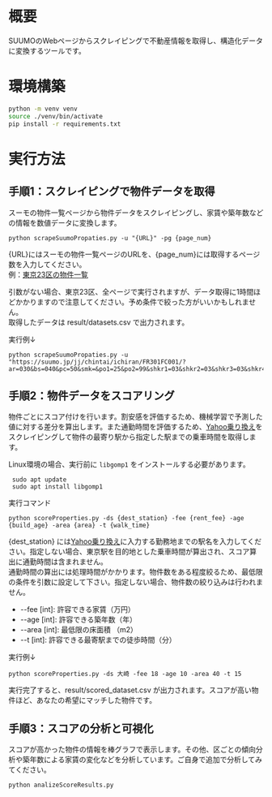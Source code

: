 # 概要
SUUMOのWebページからスクレイピングで不動産情報を取得し、構造化データに変換するツールです。

# 環境構築
```bash
python -m venv venv
source ./venv/bin/activate
pip install -r requirements.txt
```

# 実行方法
## 手順1：スクレイピングで物件データを取得
スーモの物件一覧ページから物件データをスクレイピングし、家賃や築年数などの情報を数値データに変換します。
```
python scrapeSuumoPropaties.py -u "{URL}" -pg {page_num}
```
{URL}にはスーモの物件一覧ページのURLを、{page_num}には取得するページ数を入力してください。  
例：[東京23区の物件一覧](https://suumo.jp/jj/chintai/ichiran/FR301FC001/?ar=030&bs=040&ta=13&sc=13101&sc=13102&sc=13103&sc=13104&sc=13105&sc=13113&sc=13106&sc=13107&sc=13108&sc=13118&sc=13121&sc=13122&sc=13123&sc=13109&sc=13110&sc=13111&sc=13112&sc=13114&sc=13115&sc=13120&sc=13116&sc=13117&sc=13119&cb=0.0&ct=9999999&mb=0&mt=9999999&et=9999999&cn=9999999&shkr1=03&shkr2=03&shkr3=03&shkr4=03&sngz=&po1=25&pc=50)  

引数がない場合、東京23区、全ページで実行されますが、データ取得に1時間ほどかかりますので注意してください。予め条件で絞った方がいいかもしれません。  
取得したデータは result/datasets.csv で出力されます。  

実行例↓
```
python scrapeSuumoPropaties.py -u "https://suumo.jp/jj/chintai/ichiran/FR301FC001/?ar=030&bs=040&pc=50&smk=&po1=25&po2=99&shkr1=03&shkr2=03&shkr3=03&shkr4=03&sc=13101&sc=13102&sc=13103&sc=13104&sc=13105&sc=13113&sc=13106&sc=13107&sc=13108&sc=13118&sc=13121&sc=13122&sc=13123&sc=13109&sc=13110&sc=13111&sc=13112&sc=13114&sc=13115&sc=13120&sc=13116&sc=13117&sc=13119&ta=13&cb=0.0&ct=20.0&md=03&md=04&md=05&md=06&md=07&md=08&md=09&md=10&md=11&md=12&md=13&md=14&et=20&mb=0&mt=9999999&cn=20&fw2="
```

## 手順2：物件データをスコアリング
物件ごとにスコア付けを行います。割安感を評価するため、機械学習で予測した値に対する差分を算出します。また通勤時間を評価するため、[Yahoo乗り換え](https://transit.yahoo.co.jp/)をスクレイピングして物件の最寄り駅から指定した駅までの乗車時間を取得します。

Linux環境の場合、実行前に `libgomp1` をインストールする必要があります。
```
 sudo apt update
 sudo apt install libgomp1
```
実行コマンド
```
python scoreProperties.py -ds {dest_station} -fee {rent_fee} -age {build_age} -area {area} -t {walk_time}
```
{dest_station} には[Yahoo乗り換え](https://transit.yahoo.co.jp/)に入力する勤務地までの駅名を入力してください。指定しない場合、東京駅を目的地とした乗車時間が算出され、スコア算出に通勤時間は含まれません。  
通勤時間の算出には処理時間がかかります。物件数をある程度絞るため、最低限の条件を引数に設定して下さい。指定しない場合、物件数の絞り込みは行われません。
* --fee [int]: 許容できる家賃（万円）
* --age [int]: 許容できる築年数（年）
* --area [int]: 最低限の床面積 （m2）
* --t [int]: 許容できる最寄駅までの徒歩時間（分）
  
実行例↓
```
python scoreProperties.py -ds 大崎 -fee 18 -age 10 -area 40 -t 15
```

実行完了すると、result/scored_dataset.csv が出力されます。スコアが高い物件ほど、あなたの希望にマッチした物件です。

## 手順3：スコアの分析と可視化
スコアが高かった物件の情報を棒グラフで表示します。その他、区ごとの傾向分析や築年数による家賃の変化などを分析しています。ご自身で追加で分析してみてください。
```
python analizeScoreResults.py
```

